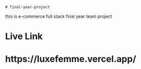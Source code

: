     # final-year-project     
this is e-commerce full stack final year   team  project   
<h1>Live Link</h1>     
<h1>https://luxefemme.vercel.app/</h1>       
    
  
 
          
    
    
 
 
 
